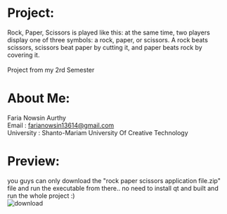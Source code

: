 # Project:
Rock, Paper, Scissors is played like this: at the same time, two players display one of three symbols: a rock, paper, or scissors. A rock beats scissors, scissors beat paper by cutting it, and paper beats rock by covering it. <br/><br/>
Project from my 2rd Semester <br/>

# About Me:
Faria Nowsin Aurthy <br/>
Email : farianowsin13614@gmail.com <br/>
University : Shanto-Mariam University Of Creative Technology <br/>

# Preview:
you guys can only download the "rock paper scissors application file.zip" file and run the executable from there.. no need to install qt and built and run the whole project :) <br/>
![download](https://github.com/user-attachments/assets/e57d6738-0f93-45ef-97e3-2c4464f8bbdb)
